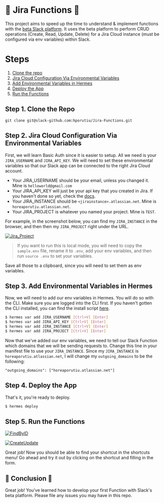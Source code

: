 # 🤖 Jira Functions 🤖

This project aims to speed up the time to understand & implement functions with the [beta Slack platform](https://api.slack.com/future/quickstart). It uses the beta platform to perform CRUD operations (Create, Read, Update, Delete) for a Jira Cloud instance (must be configured via env variables) within Slack. 

# Steps 
1. [Clone the repo](#step-1-clone-the-repo)
2. [Jira Cloud Configuration Via Environmental Variables](#step-2-Jira-cloud-configuration-via-environmental-variables)
3. [Add Environmental Variables in Hermes](#step-3-add-environmental-variables-in-hermes)
4. [Deploy the App](#step-4-deploy-the-app)
4. [Run the Functions](#step-4-run-the-functions)

## Step 1. Clone the Repo

```git clone git@slack-github.com:hporutiu/Jira-Functions.git```

## Step 2. Jira Cloud Configuration Via Environmental Variables

First, we will learn Basic Auth since it is easier to setup. All we need is your `JIRA_USERNAME` and
 `JIRA_API_KEY`. We will need to set these environmental variables so that our Slack app can be connected 
to the right 
Jira Cloud account.

* Your JIRA_USERNAME should be your email, unless you changed it. Mine is `helloworld@gmail.com`
* Your JIRA_API_KEY will just be your api key that you created in Jira. If you haven't done so yet, check the [docs](https://support.atlassian.com/atlassian-account/docs/manage-api-tokens-for-your-atlassian-account/).
* Your JIRA_INSTANCE should be `<jirainstance>.atlassian.net`. Mine is `horeaporutiu.atlassian.net`.
* Your JIRA_PROJECT is whatever you named your project. Mine is `TEST`.
 
For example, in the screenshot below, you can find my `JIRA_INSTANCE` in the browser, and then then my `JIRA_PROJECT` right under the URL.

[![Jira_Project](https://media.slack-github.com/user/2212/files/f2b57aeb-493f-4b56-b049-80095ede916a)](https://media.slack-github.com/user/2212/files/f2b57aeb-493f-4b56-b049-80095ede916a)

> If you want to run this is local mode, you will need to copy the `sample.env` file, rename it to `.env`, add your env variables, and then run `source .env` to set your variables. 

Save all those to a clipboard, since you will need to set them as env variables.

## Step 3. Add Environmental Variables in Hermes
Now, we will need to add our env variables in Hermes. You will do so with the CLI. Make sure you are logged into the CLI first. If you haven't gotten the CLI installed, 
you can find the install script [here](https://api.slack.com/future/quickstart).

```bash
$ hermes var add JIRA_USERNAME [Ctrl+V] [Enter]
$ hermes var add JIRA_API_KEY [Ctrl+V] [Enter]
$ hermes var add JIRA_INSTANCE [Ctrl+V] [Enter]
$ hermes var add JIRA_PROJECT [Ctrl+V] [Enter]
```

Now that we've added our env variables, we need to tell our Slack Function which domains that we will be sending requests to.
Change this line in your manifest file to use your `JIRA_INSTANCE`. Since my `JIRA_INSTANCE` is `horeaporutiu.atlassian.net`, I will change my `outgoing_domains` to be the following:

```
"outgoing_domains": ["horeaporutiu.atlassian.net"]
```

## Step 4. Deploy the App

That's it, you're ready to deploy.

```bash
$ hermes deploy
```

## Step 5. Run the Functions

[![FindByID](https://media.slack-github.com/user/2212/files/f2b57aeb-493f-4b56-b049-80095ede916a)](https://media.slack-github.com/user/2212/files/7030e5bf-f872-48ed-94b3-5d9274020f0e)

[![CreateUpdate](https://media.slack-github.com/user/2212/files/f2b57aeb-493f-4b56-b049-80095ede916a)](https://media.slack-github.com/user/2212/files/fcbc08be-1cf1-4365-9126-e6d4ff5b311a)




Great job! Now you should be able to find your shortcut in the shortcuts menu! Go ahead and try it out by clicking on the shortcut and filling in the form.

## 🎊 Conclusion 🎊 

Great job! You've learned how to develop your first Function with Slack's beta platform. Please file any issues you may have in this repo.
